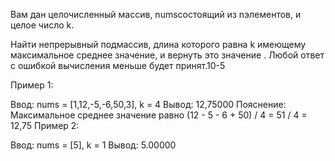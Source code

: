 Вам дан целочисленный массив, numsсостоящий из nэлементов, и целое число k.

Найти непрерывный подмассив, длина которого равна k имеющему максимальное среднее значение, и вернуть это значение . Любой ответ с ошибкой вычисления меньше будет принят.10-5

Пример 1:

Ввод: nums = [1,12,-5,-6,50,3], k = 4
Вывод: 12,75000
Пояснение: Максимальное среднее значение равно (12 - 5 - 6 + 50) / 4 = 51 / 4 = 12,75
Пример 2:

Ввод: nums = [5], k = 1
Вывод: 5.00000
